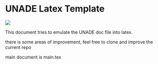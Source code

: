 # UNADE Latex Template
![
](Figures/UNADELogo.jpg)

This document tries to emulate the UNADE doc file into latex.

there is some areas of improvement, feel free to clone and improve the current repo

main document is main.tex
